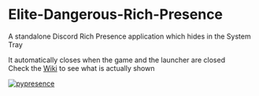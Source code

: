 # Elite-Dangerous-Rich-Presence
A standalone Discord Rich Presence application which hides in the System Tray

It automatically closes when the game and the launcher are closed  
Check the [Wiki](https://github.com/Lasa2/Elite-Dangerous-Rich-Presence/wiki) to see what is actually shown

[![pypresence](https://img.shields.io/badge/using-pypresence-00bb88.svg?style=for-the-badge&logo=discord&logoWidth=20)](https://github.com/qwertyquerty/pypresence)
